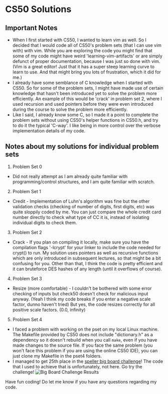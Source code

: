 # CS50 Solutions

## Important Notes

* When I first started with CS50, I wanted to learn vim as well. So I decided that I would code all of CS50's problem sets (that I can use vim with) with vim. While you are exploring the code you might find that some of my code might have weird 'learning-vim-artifacts' or are simply defunct of proper documentation, because I was just so done with vim. (Vim is a great editor! Just that it has a super steep learning curve to learn to use. And that might bring you lots of frustration, which it did for me.)
* I already have some semblance of C knowledge when I started with CS50. So for some of the problem sets, I might have made use of certain knowledge that hasn't been introduced yet to solve the problem more efficiently. An example of this would be 'crack' in problem set 2, where I used recursion and used pointers before they were even introduced during the course to solve the problem more efficiently.
* Like I said, I already know some C, so I made it a point to complete the problem sets without using CS50's helper functions in CS50.h, and try to do it the typical 'C-way'. I like being in more control over the verbose implementation details of my code.

## Notes about my solutions for individual problem sets

1. Problem Set 0
* Did not really attempt as I am already quite familiar with programming/control structures, and I am quite familiar with scratch.
2. Problem Set 1
* Credit - Implementation of Luhn's algorithm was fine but the other validation checks (checking of number of digits, first digits, etc) was quite sloppily coded by me. You can just compare the whole credit card number directly to check what type of CC it is, instead of isolating individual digits to check them.
3. Problem Set 2
* Crack - If you plan on compiling it locally, make sure you have the compilation flags '-lcrypt' for your linker to include the code needed for crypt() to run. My solution uses pointers as well as recursive functions which are only introduced in subsequent lectures, so that might be a bit confusing for you. Other than that, I think the code is pretty efficient and it can bruteforce DES hashes of any length (until it overflows of course).
4. Problem Set 3
* Resize (more comfortable) - I couldn't be bothered with some error checking of inputs but check50 doesn't check for malicious input anyway. (Yeah I think my code breaks if you enter a negative scale factor, dunno haven't tried) But yes, the code resizes correctly for all positive scale factors. (0.0, infinity)
5. Problem Set 4
* I faced a problem with working on the pset on my local Linux machine. The Makefile provided by CS50 does not include "dictionary.h" as a dependency so it doesn't rebuild when you call `make`, even if you have made changes to the source file. If you face the same problem (you won't face this problem if you are using the online CS50 IDE), you can just clone my Makefile in the pset4 folders.
* I managed to get 25th place in the [speller big board challenge](https://speller.cs50.net/cs50/2019/x/challenges/speller/#user/chrisgzf)! The code that I used to achieve that is unfortunately, not here. Go try the challenge!
![Big Board Challenge Results](https://github.com/chrisgzf/cs50/tree/master/pset4/speller/25th_place.png "25th Place!")

Have fun coding! Do let me know if you have any questions regarding my code.
